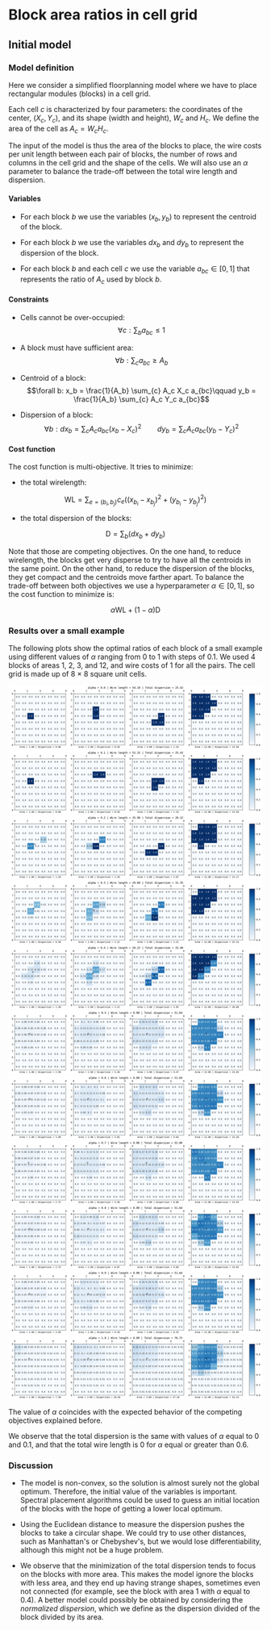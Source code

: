 # Block area ratios in cell grid

## Initial model

### Model definition

Here we consider a simplified floorplanning model where we have to place rectangular modules
(blocks) in a cell grid.

Each cell $c$ is characterized by four parameters: the coordinates of the center, $(X_c, Y_c)$, and
its shape (width and height), $W_c$ and $H_c$. We define the area of the cell as $A_c = W_c H_c$.

The input of the model is thus the area of the blocks to place, the wire costs per unit length
between each pair of blocks, the number of rows and columns in the cell grid and the shape of the
cells. We will also use an $\alpha$ parameter to balance the trade-off between the total wire length
and dispersion.


#### Variables

* For each block $b$ we use the variables $(x_b, y_b)$ to represent the centroid of the block.

* For each block $b$ we use the variables $dx_b$ and $dy_b$ to represent the dispersion of the
block.

* For each block $b$ and each cell $c$ we use the variable $a_{bc} \in [0, 1]$ that represents the
ratio of $A_c$ used by block $b$.

#### Constraints

* Cells cannot be over-occupied: $$\forall c: \sum_{b} a_{bc} \le 1$$

* A block must have sufficient area: $$\forall b: \sum_{c} a_{bc} \ge A_b$$

* Centroid of a block: $$\forall b: x_b = \frac{1}{A_b} \sum_{c} A_c X_c a_{bc}\qquad y_b = \frac{1}{A_b} \sum_{c} A_c Y_c a_{bc}$$

* Dispersion of a block: $$\forall b: dx_b = \sum_{c} A_c a_{bc} (x_b - X_c)^2\qquad dy_b = \sum_{c} A_c a_{bc} (y_b - Y_c)^2$$

#### Cost function

The cost function is multi-objective. It tries to minimize:

* the total wirelength:

$$\mathrm{WL} = \sum_{e=(b_i, b_j)} c_e ((x_{b_i}-x_{b_j})^2+(y_{b_i}-y_{b_j})^2)$$

* the total dispersion of the blocks:

$$\mathrm{D} = \sum_{b} (dx_b + dy_b)$$

Note that those are competing objectives. On the one hand, to reduce wirelength, the blocks get very
disperse to try to have all the centroids in the same point. On the other hand, to reduce the
dispersion of the blocks, they get compact and the centroids move farther apart. To balance the
trade-off between both objectives we use a hyperparameter $\alpha \in [0, 1]$, so the cost function
to minimize is:

$$\alpha \mathrm{WL} + (1-\alpha) \mathrm{D}$$


### Results over a small example

The following plots show the optimal ratios of each block of a small example using different values
of $\alpha$ ranging from 0 to 1 with steps of 0.1. We used 4 blocks of areas 1, 2, 3, and 12, and
wire costs of 1 for all the pairs. The cell grid is made up of 8 $\times$ 8 square unit cells.

<img src="results/fp-0.0.png"/>
<img src="results/fp-0.1.png"/>
<img src="results/fp-0.2.png"/>
<img src="results/fp-0.3.png"/>
<img src="results/fp-0.4.png"/>
<img src="results/fp-0.5.png"/>
<img src="results/fp-0.6.png"/>
<img src="results/fp-0.7.png"/>
<img src="results/fp-0.8.png"/>
<img src="results/fp-0.9.png"/>
<img src="results/fp-1.0.png"/>

The value of $\alpha$ coincides with the expected behavior of the competing objectives explained
before.

We observe that the total dispersion is the same with values of $\alpha$ equal to 0 and 0.1, and
that the total wire length is 0 for $\alpha$ equal or greater than 0.6.

### Discussion

* The model is non-convex, so the solution is almost surely not the global optimum. Therefore, the
initial value of the variables is important. Spectral placement algorithms could be used to guess an
initial location of the blocks with the hope of getting a lower local optimum.

* Using the Euclidean distance to measure the dispersion pushes the blocks to take a circular shape.
We could try to use other distances, such as Manhattan's or Chebyshev's, but we would lose
differentiability, although this might not be a huge problem.

* We observe that the minimization of the total dispersion tends to focus on the blocks with more
area. This makes the model ignore the blocks with less area, and they end up having strange shapes,
sometimes even not connected (for example, see the block with area 1 with $\alpha$ equal to 0.4).
A better model could possibly be obtained by considering the *normalized dispersion*, which we
define as the dispersion divided of the block divided by its area.
